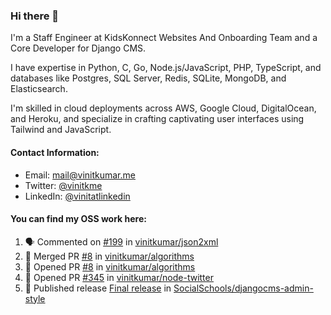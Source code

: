 ### Hi there 👋

I'm a Staff Engineer at KidsKonnect Websites And Onboarding Team and a Core Developer for Django CMS.

I have expertise in Python, C, Go, Node.js/JavaScript, PHP, TypeScript, and databases like Postgres, SQL Server, Redis, SQLite, MongoDB, and Elasticsearch. 

I'm skilled in cloud deployments across AWS, Google Cloud, DigitalOcean, and Heroku, and specialize in crafting captivating user interfaces using Tailwind and JavaScript. 

#### Contact Information:

- Email: <a href="mailto:mail@vinitkumar.me">mail@vinitkumar.me</a>
- Twitter: [@vinitkme](https://twitter.com/vinitkme)
- LinkedIn: [@vinitatlinkedin](https://www.linkedin.com/in/vinitatlinkedin/)  

#### You can find my OSS work here:

<!--START_SECTION:activity-->
1. 🗣 Commented on [#199](https://github.com/vinitkumar/json2xml/issues/199#issuecomment-2082832883) in [vinitkumar/json2xml](https://github.com/vinitkumar/json2xml)
2. 🎉 Merged PR [#8](https://github.com/vinitkumar/algorithms/pull/8) in [vinitkumar/algorithms](https://github.com/vinitkumar/algorithms)
3. 💪 Opened PR [#8](https://github.com/vinitkumar/algorithms/pull/8) in [vinitkumar/algorithms](https://github.com/vinitkumar/algorithms)
4. 💪 Opened PR [#345](https://github.com/vinitkumar/node-twitter/pull/345) in [vinitkumar/node-twitter](https://github.com/vinitkumar/node-twitter)
5. 🚀 Published release [Final release](https://github.com/SocialSchools/djangocms-admin-style/releases/tag/v3.3.3) in [SocialSchools/djangocms-admin-style](https://github.com/SocialSchools/djangocms-admin-style)
<!--END_SECTION:activity-->
